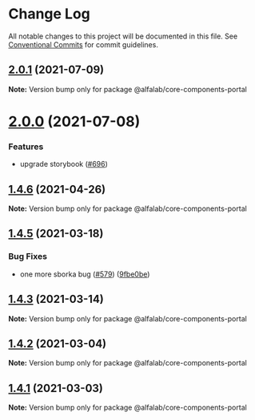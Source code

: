# Change Log

All notable changes to this project will be documented in this file.
See [Conventional Commits](https://conventionalcommits.org) for commit guidelines.

## [2.0.1](https://github.com/core-ds/core-components/compare/@alfalab/core-components-portal@2.0.0...@alfalab/core-components-portal@2.0.1) (2021-07-09)

**Note:** Version bump only for package @alfalab/core-components-portal





# [2.0.0](https://github.com/core-ds/core-components/compare/@alfalab/core-components-portal@1.4.6...@alfalab/core-components-portal@2.0.0) (2021-07-08)


### Features

* upgrade storybook ([#696](https://github.com/core-ds/core-components/issues/696))

## [1.4.6](https://github.com/core-ds/core-components/compare/@alfalab/core-components-portal@1.4.5...@alfalab/core-components-portal@1.4.6) (2021-04-26)

**Note:** Version bump only for package @alfalab/core-components-portal





## [1.4.5](https://github.com/core-ds/core-components/compare/@alfalab/core-components-portal@1.4.3...@alfalab/core-components-portal@1.4.5) (2021-03-18)


### Bug Fixes

* one more sborka bug ([#579](https://github.com/core-ds/core-components/issues/579)) ([9fbe0be](https://github.com/core-ds/core-components/commit/9fbe0beca56ec5971de78b3f6cda25305b260efc))





## [1.4.3](https://github.com/core-ds/core-components/compare/@alfalab/core-components-portal@1.4.2...@alfalab/core-components-portal@1.4.3) (2021-03-14)

**Note:** Version bump only for package @alfalab/core-components-portal





## [1.4.2](https://github.com/core-ds/core-components/compare/@alfalab/core-components-portal@1.4.1...@alfalab/core-components-portal@1.4.2) (2021-03-04)

**Note:** Version bump only for package @alfalab/core-components-portal





## [1.4.1](https://github.com/core-ds/core-components/compare/@alfalab/core-components-portal@1.4.0...@alfalab/core-components-portal@1.4.1) (2021-03-03)

**Note:** Version bump only for package @alfalab/core-components-portal
